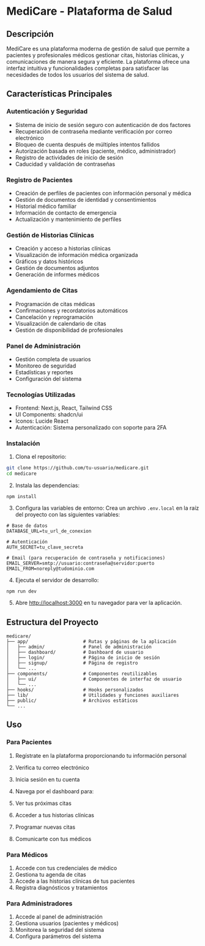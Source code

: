 # MediCare - Plataforma de Salud

## Descripción

MediCare es una plataforma moderna de gestión de salud que permite a pacientes y profesionales médicos gestionar citas, historias clínicas, y comunicaciones de manera segura y eficiente. La plataforma ofrece una interfaz intuitiva y funcionalidades completas para satisfacer las necesidades de todos los usuarios del sistema de salud.

## Características Principales

### Autenticación y Seguridad

- Sistema de inicio de sesión seguro con autenticación de dos factores
- Recuperación de contraseña mediante verificación por correo electrónico
- Bloqueo de cuenta después de múltiples intentos fallidos
- Autorización basada en roles (paciente, médico, administrador)
- Registro de actividades de inicio de sesión
- Caducidad y validación de contraseñas

### Registro de Pacientes

- Creación de perfiles de pacientes con información personal y médica
- Gestión de documentos de identidad y consentimientos
- Historial médico familiar
- Información de contacto de emergencia
- Actualización y mantenimiento de perfiles

### Gestión de Historias Clínicas

- Creación y acceso a historias clínicas
- Visualización de información médica organizada
- Gráficos y datos históricos
- Gestión de documentos adjuntos
- Generación de informes médicos

### Agendamiento de Citas

- Programación de citas médicas
- Confirmaciones y recordatorios automáticos
- Cancelación y reprogramación
- Visualización de calendario de citas
- Gestión de disponibilidad de profesionales

### Panel de Administración

- Gestión completa de usuarios
- Monitoreo de seguridad
- Estadísticas y reportes
- Configuración del sistema

### Tecnologías Utilizadas

- Frontend: Next.js, React, Tailwind CSS
- UI Components: shadcn/ui
- Iconos: Lucide React
- Autenticación: Sistema personalizado con soporte para 2FA

### Instalación

1. Clona el repositorio:

```sh
git clone https://github.com/tu-usuario/medicare.git
cd medicare
```

2. Instala las dependencias:

```shellscript
npm install
```

3. Configura las variables de entorno:
   Crea un archivo `.env.local` en la raíz del proyecto con las siguientes variables:

```plaintext
# Base de datos
DATABASE_URL=tu_url_de_conexion

# Autenticación
AUTH_SECRET=tu_clave_secreta

# Email (para recuperación de contraseña y notificaciones)
EMAIL_SERVER=smtp://usuario:contraseña@servidor:puerto
EMAIL_FROM=noreply@tudominio.com
```

4. Ejecuta el servidor de desarrollo:

```shellscript
npm run dev
```

5. Abre [http://localhost:3000](http://localhost:3000) en tu navegador para ver la aplicación.

## Estructura del Proyecto

```
medicare/
├── app/                    # Rutas y páginas de la aplicación
│   ├── admin/              # Panel de administración
│   ├── dashboard/          # Dashboard de usuario
│   ├── login/              # Página de inicio de sesión
│   ├── signup/             # Página de registro
│   └── ...
├── components/             # Componentes reutilizables
│   ├── ui/                 # Componentes de interfaz de usuario
│   └── ...
├── hooks/                  # Hooks personalizados
├── lib/                    # Utilidades y funciones auxiliares
├── public/                 # Archivos estáticos
└── ...
```

## Uso

### Para Pacientes

1. Regístrate en la plataforma proporcionando tu información personal
2. Verifica tu correo electrónico
3. Inicia sesión en tu cuenta
4. Navega por el dashboard para:

5. Ver tus próximas citas
6. Acceder a tus historias clínicas
7. Programar nuevas citas
8. Comunicarte con tus médicos

### Para Médicos

1. Accede con tus credenciales de médico
2. Gestiona tu agenda de citas
3. Accede a las historias clínicas de tus pacientes
4. Registra diagnósticos y tratamientos

### Para Administradores

1. Accede al panel de administración
2. Gestiona usuarios (pacientes y médicos)
3. Monitorea la seguridad del sistema
4. Configura parámetros del sistema
